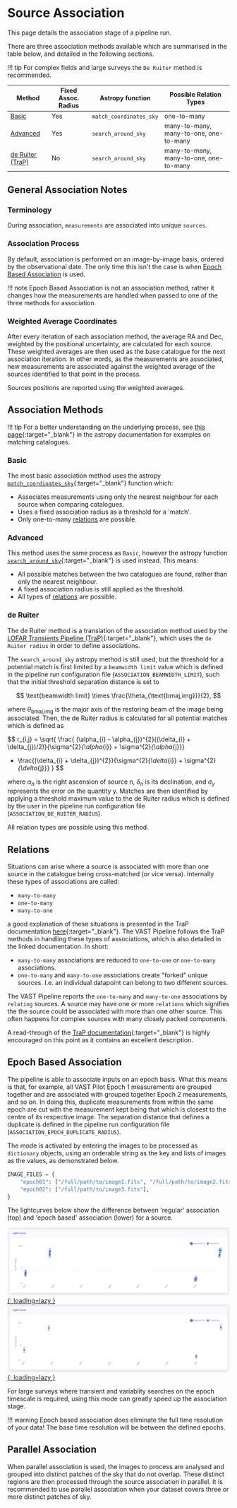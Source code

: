 # Source Association

This page details the association stage of a pipeline run.

There are three association methods available which are summarised in the table below, and detailed in the following sections.

!!! tip
    For complex fields and large surveys the `De Ruiter` method is recommended.

| Method                         | Fixed Assoc. Radius      | Astropy function       | Possible Relation Types |
| ------------------------------ | ------------------------ | ---------------------- | ----------------------- |
| [Basic](#basic)                |         Yes              | `match_coordinates_sky` | one-to-many |
| [Advanced](#advanced)          |         Yes              | `search_around_sky`    | many-to-many, many-to-one, one-to-many |
| [de Ruiter (TraP)](#de-ruiter) |         No               | `search_around_sky`    | many-to-many, many-to-one, one-to-many |


## General Association Notes

### Terminology

During association, `measurements` are associated into unique `sources`.

### Association Process

By default, association is performed on an image-by-image basis, ordered by the observational date. The only time this isn't the case is when [Epoch Based Association](#epoch-based-association) is used.

!!! note
    Epoch Based Association is not an association method, rather it changes how the measurements are handled when passed to one of the three methods for association.

### Weighted Average Coordinates

After every iteration of each association method, the average RA and Dec, weighted by the positional uncertainty, are calculated for each source. These weighted averages are then used as the base catalogue for the next association iteration. In other words, as the measurements are associated, new measurements are associated against the weighted average of the sources identified to that point in the process.

Sources positions are reported using the weighted averages.

## Association Methods

!!! tip
    For a better understanding on the underlying process, see [this page](https://docs.astropy.org/en/stable/coordinates/matchsep.html#matching-catalogs){:target="_blank"} in the astropy documentation for examples on matching catalogues.

### Basic
The most basic association method uses the astropy [`match_coordinates_sky`](https://docs.astropy.org/en/stable/api/astropy.coordinates.match_coordinates_sky.html){:target="_blank"} function which:

* Associates measurements using only the nearest neighbour for each source when comparing catalogues.
* Uses a fixed association radius as a threshold for a 'match'.
* Only one-to-many [relations](#relations) are possible.

### Advanced
This method uses the same process as `Basic`, however the astropy function [`search_around_sky`](https://docs.astropy.org/en/stable/api/astropy.coordinates.search_around_sky.html){:target="_blank"} is used instead. This means:

* All possible matches between the two catalogues are found, rather than only the nearest neighbour.
* A fixed association radius is still applied as the threshold.
* All types of [relations](#relations) are possible.

### de Ruiter
The de Ruiter method is a translation of the association method used by the [LOFAR Transients Pipeline (TraP)](https://tkp.readthedocs.io/en/latest/){:target="_blank"}, which uses the `de Ruiter radius` in order to define associations. 

The `search_around_sky` astropy method is still used, but the threshold for a potential match is first limited by a `beamwidth limit` value which is defined in the pipeline run configuration file (`ASSOCIATION_BEAMWIDTH_LIMIT`), such that the initial threshold separation distance is set to

$$
\text{beamwidth limit} \times \frac{\theta_{\text{bmaj,img}}}{2},
$$

where $\theta_{\text{bmaj,img}}$ is the major axis of the restoring beam of the image being associated. Then, the de Ruiter radius is calculated for all potential matches which is defined as

$$
r_{i,j} = \sqrt{
  \frac{ (\alpha_{i} - \alpha_{j})^{2}((\delta_{i} + \delta_{j})/2)}{\sigma^{2}_{\alpha_{i}} + \sigma^{2}_{\alpha_{j}}}
  + \frac{(\delta_{i} + \delta_{j})^{2}}{\sigma^{2}_{\delta_{i}} + \sigma^{2}_{\delta_{j}}}
}
$$

where $\alpha_{n}$ is the right ascension of source n, $\delta_{n}$ is its declination, and $\sigma_{y}$ represents the error on the quantity y. Matches are then identified by applying a threshold maximum value to the de Ruiter radius which is defined by the user in the pipeline run configuration file (`ASSOCIATION_DE_RUITER_RADIUS`).

All relation types are possible using this method.

## Relations
Situations can arise where a source is associated with more than one source in the catalogue being cross-matched (or vice versa). Internally these types of associations are called:

* `many-to-many`
* `one-to-many`
* `many-to-one`

a good explanation of these situations is presented in the TraP documentation [here](https://tkp.readthedocs.io/en/latest/devref/database/assoc.html#database-assoc){:target="_blank"}. The VAST Pipeline follows the TraP methods in handling these types of associations, which is also detailed in the linked documentation. In short:

* `many-to-many` associations are reduced to `one-to-one` or `one-to-many` associations.
* `one-to-many` and `many-to-one` associations create "forked" unique sources. I.e. an individual datapoint can belong to two different sources.

The VAST Pipeline reports the `one-to-many` and `many-to-one` associations by `relating` sources. A source may have one or more `relations` which signifies the the source could be associated with more than one other source. This often happens for complex sources with many closely packed components.

A read-through of the [TraP documentation](https://tkp.readthedocs.io/en/latest/devref/database/assoc.html#database-assoc){:target="_blank"} is highly encouraged on this point as it contains an excellent description.

## Epoch Based Association
The pipeline is able to associate inputs on an epoch basis. What this means is that, for example, all VAST Pilot Epoch 1 measurements are grouped together and are associated with grouped together Epoch 2 measurements, and so on. In doing this, duplicate measurements from within the same epoch are cut with the measurement kept being that which is closest to the centre of its respective image. The separation distance that defines a duplicate is defined in the pipeline run configuration file (`ASSOCIATION_EPOCH_DUPLICATE_RADIUS`). 

The mode is activated by entering the images to be processed as `dictionary` objects, using an orderable string as the key and lists of images as the values, as demonstrated below.

```python
IMAGE_FILES = {
    "epoch01": ["/full/path/to/image1.fits", "/full/path/to/image2.fits"], 
    "epoch02": ["/full/path/to/image3.fits"],
}
``` 

The lightcurves below show the difference between 'regular' association (top) and 'epoch based' association (lower) for a source.

[![Regular Association](../img/regular_association.png){: loading=lazy }](../img/regular_association.png)
[![Epoch Based Association](../img/epoch_based_association.png){: loading=lazy }](../img/epoch_based_association.png)

For large surveys where transient and variablity searches on the epoch timescale is required, using this mode can greatly speed up the association stage.

!!! warning
    Epoch based association does eliminate the full time resolution of your data! The base time resolution will be between the defined epochs.

## Parallel Association
When parallel association is used, the images to process are analysed and grouped into distinct patches of the sky that do not overlap. These distinct regions are then processed through the source association in parallel. It is recommended to use parallel association when your dataset covers three or more distinct patches of sky.

